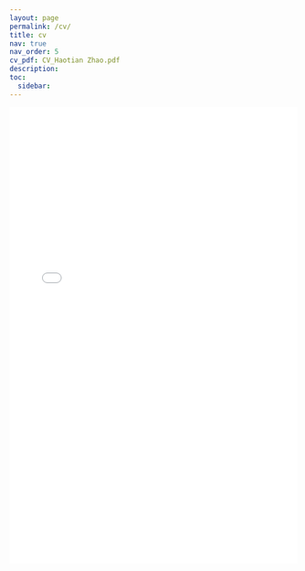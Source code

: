 ```yaml
---
layout: page
permalink: /cv/
title: cv
nav: true
nav_order: 5
cv_pdf: CV_Haotian Zhao.pdf
description: 
toc:
  sidebar: 
---
```

<div class="row">
    <div class="col-sm mt-3 mt-md-0">
        <iframe src="{{ '/assets/pdf/CV_Haotian Zhao.pdf' | prepend: site.baseurl | prepend: site.url }}" width="100%" height="800" frameborder="0"></iframe>
    </div>
</div>